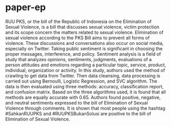 # paper-ep

RUU PKS, or the bill of the Republic of Indonesia on the Elimination of Sexual Violence, is a bill that discusses sexual violence, victim protection and its scope concern the matters related to sexual violence. Elimination of sexual violence according to the PKS Bill aims to prevent all forms of violence. These discussions and conversations also occur on social media, especially on Twitter. Taking public sentiment is significant in choosing the proper messages, interference, and policy. Sentiment analysis is a field of study that analyzes opinions, sentiments, judgments, evaluations of a person attitudes and emotions regarding a particular topic, service, product, individual, organization or activity. In this study, authors used the method of crawling to get data from Twitter. Then data cleansing, data processing is carried out using Bernoulli, Logistic Regression, and SVC algorithm. The data is then evaluated using three methods: accuracy, classification report, and confusion matrix. Based on the three algorithms used, it is found that all methods are equally accurate with 0.65. Authors found positive, negative, and neutral sentiments expressed to the bill of Elimination of Sexual Violence through comments. It is shown that most people using the hashtag #SahkanRUUPKS and #RUUPKSBukanSolusi are positive to the bill of Elimination of Sexual Violence.
